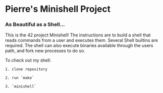 
# Pierre's Minishell Project

### As Beautiful as a Shell... 

This is the 42 project Minishell! The instructions are to build a shell that reads commands from a user and executes them. Several Shell builtins are required. The shell can also execute binaries available through the users path, and fork new processes to do so.

To check out my shell:

	1. clone repository

	2. run `make`

	3. `minishell`


